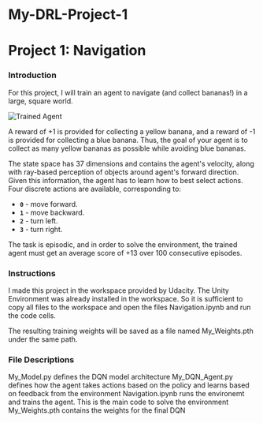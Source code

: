 # My-DRL-Project-1
[//]: # (Image References)

[image1]: https://user-images.githubusercontent.com/10624937/42135619-d90f2f28-7d12-11e8-8823-82b970a54d7e.gif "Trained Agent"

# Project 1: Navigation

### Introduction

For this project, I will train an agent to navigate (and collect bananas!) in a large, square world.  

![Trained Agent][image1]

A reward of +1 is provided for collecting a yellow banana, and a reward of -1 is provided for collecting a blue banana.  Thus, the goal of your agent is to collect as many yellow bananas as possible while avoiding blue bananas.  

The state space has 37 dimensions and contains the agent's velocity, along with ray-based perception of objects around agent's forward direction.  Given this information, the agent has to learn how to best select actions.  Four discrete actions are available, corresponding to:
- **`0`** - move forward.
- **`1`** - move backward.
- **`2`** - turn left.
- **`3`** - turn right.

The task is episodic, and in order to solve the environment, the trained agent must get an average score of +13 over 100 consecutive episodes.

### Instructions

I made this project in the workspace provided by Udacity. The Unity Environment was already installed in the workspace. So it is sufficient to copy all files to the workspace and open the files Navigation.ipynb and run the code cells. 

The resulting training weights will be saved as a file named My_Weights.pth under the same path. 

### File Descriptions

My_Model.py defines the DQN model architecture
My_DQN_Agent.py defines how the agent takes actions based on the policy and learns based on feedback from the environment
Navigation.ipynb runs the environemt and trains the agent. This is the main code to solve the environment
My_Weights.pth contains the weights for the final DQN
